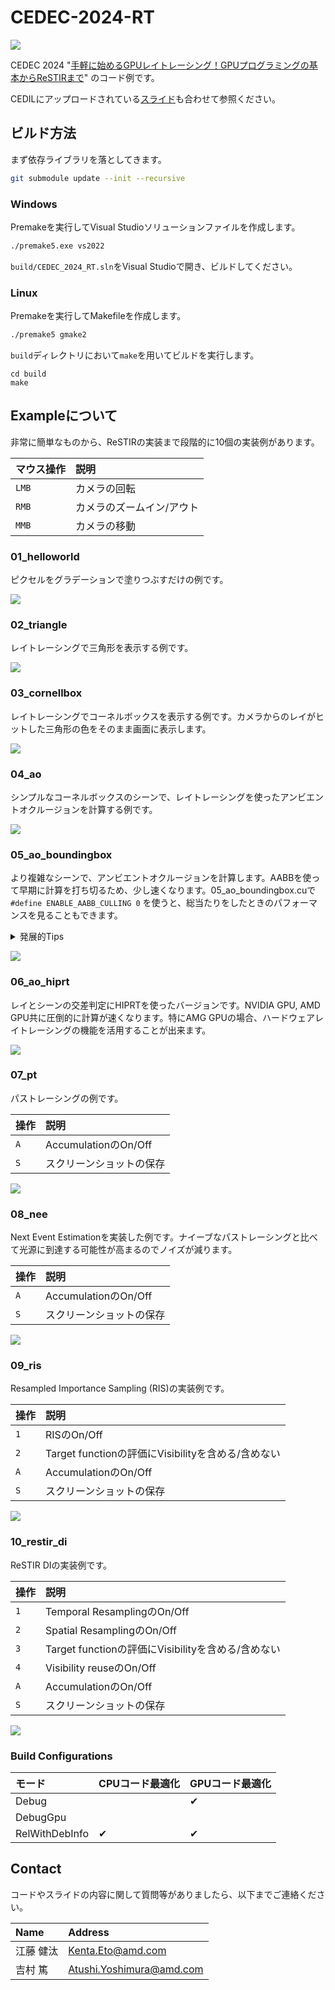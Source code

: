 # CEDEC-2024-RT

![](img/10.png)

CEDEC 2024 "[手軽に始めるGPUレイトレーシング！GPUプログラミングの基本からReSTIRまで](https://cedec.cesa.or.jp/2024/session/detail/s6607f1689d540/)" のコード例です。

CEDILにアップロードされている[スライド](https://cedil.cesa.or.jp/cedil_sessions/view/3031)も合わせて参照ください。

## ビルド方法

まず依存ライブラリを落としてきます。

```bash
git submodule update --init --recursive
```

### Windows

Premakeを実行してVisual Studioソリューションファイルを作成します。

```bash
./premake5.exe vs2022
```

`build/CEDEC_2024_RT.sln`をVisual Studioで開き、ビルドしてください。

### Linux

Premakeを実行してMakefileを作成します。

```bash
./premake5 gmake2
```

`build`ディレクトリにおいて`make`を用いてビルドを実行します。

```
cd build
make
```

## Exampleについて

非常に簡単なものから、ReSTIRの実装まで段階的に10個の実装例があります。

|マウス操作|説明|
|:--|:--|
|`LMB`|カメラの回転|
|`RMB`|カメラのズームイン/アウト|
|`MMB`|カメラの移動|

### 01_helloworld

ピクセルをグラデーションで塗りつぶすだけの例です。

![](img/1.png)

### 02_triangle

レイトレーシングで三角形を表示する例です。

![](img/2.png)

### 03_cornellbox

レイトレーシングでコーネルボックスを表示する例です。カメラからのレイがヒットした三角形の色をそのまま画面に表示します。

![](img/3.png)

### 04_ao

シンプルなコーネルボックスのシーンで、レイトレーシングを使ったアンビエントオクルージョンを計算する例です。

![](img/4.png)

### 05_ao_boundingbox

より複雑なシーンで、アンビエントオクルージョンを計算します。AABBを使って早期に計算を打ち切るため、少し速くなります。05_ao_boundingbox.cuで `#define ENABLE_AABB_CULLING 0` を使うと、総当たりをしたときのパフォーマンスを見ることもできます。
<details>

<summary>発展的Tips</summary>

`#define ENABLE_AABB_WARP_LEVEL_CULLING 1` を使うと、32個を一つにまとめたAABBでさらにもう一段階層的なカリングを行います。

</details>

![](img/5.png)

### 06_ao_hiprt

レイとシーンの交差判定にHIPRTを使ったバージョンです。NVIDIA GPU, AMD GPU共に圧倒的に計算が速くなります。特にAMG GPUの場合、ハードウェアレイトレーシングの機能を活用することが出来ます。

![](img/6.png)

### 07_pt

パストレーシングの例です。

|操作|説明|
|:--|:--|
|`A`|AccumulationのOn/Off|
|`S`|スクリーンショットの保存|

![](img/7.png)

### 08_nee

Next Event Estimationを実装した例です。ナイーブなパストレーシングと比べて光源に到達する可能性が高まるのでノイズが減ります。

|操作|説明|
|:--|:--|
|`A`|AccumulationのOn/Off|
|`S`|スクリーンショットの保存|

![](img/8.png)

### 09_ris

Resampled Importance Sampling (RIS)の実装例です。

|操作|説明|
|:--|:--|
|`1`|RISのOn/Off|
|`2`|Target functionの評価にVisibilityを含める/含めない|
|`A`|AccumulationのOn/Off|
|`S`|スクリーンショットの保存|

![](img/9.png)

### 10_restir_di

ReSTIR DIの実装例です。

|操作|説明|
|:--|:--|
|`1`|Temporal ResamplingのOn/Off|
|`2`|Spatial ResamplingのOn/Off|
|`3`|Target functionの評価にVisibilityを含める/含めない|
|`4`|Visibility reuseのOn/Off|
|`A`|AccumulationのOn/Off|
|`S`|スクリーンショットの保存|

![](img/10.png)

### Build Configurations
|モード|CPUコード最適化|GPUコード最適化|
|:--|:--|:--|
|Debug||✔|
|DebugGpu|||
|RelWithDebInfo|✔|✔|

## Contact

コードやスライドの内容に関して質問等がありましたら、以下までご連絡ください。

|Name|Address|
|:--|:--|
|江藤 健汰|Kenta.Eto@amd.com|
|吉村 篤|Atushi.Yoshimura@amd.com|